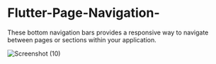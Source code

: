 # Flutter-Page-Navigation-
These bottom navigation bars provides a responsive way to navigate between pages or sections within your application.

![Screenshot (10)](https://github.com/hipihapa/Flutter-Bottom-Navigation-/assets/78748910/7cb3773c-2290-4a15-ba30-3d4380f8bd4d)


